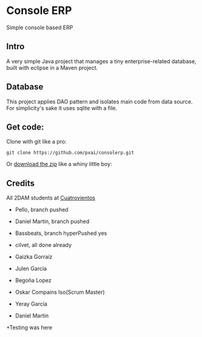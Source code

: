 # Console ERP
Simple console based ERP
## Intro
A very simple Java project that manages a tiny enterprise-related database, built with eclipse in a Maven project.
## Database
This project applies DAO pattern and isolates main code from data source. For simplicity's sake it uses sqlite with a file.
## Get code:
Clone with git like a pro:
```
git clone https://github.com/pxai/consolerp.git
```
Or [download the zip](https://github.com/pxai/consolerp/archive/master.zip) like a whiny little boy:


## Credits
All 2DAM students at [Cuatrovientos](http://www.cuatrovientos.org)
+ Pello, branch pushed

+ Daniel Martin, branch pushed

+ Bassbeats, branch hyperPushed yes
+ cilvet, all done already

+ Gaizka Gorraiz

+ Julen García

+ Begoña Lopez

+ Oskar Compains Iso(Scrum Master)

+ Yeray García

+ Daniel Martin

+Testing was here
